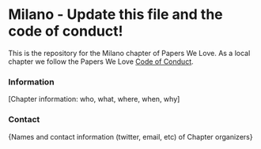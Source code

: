 # Milano - Update this file and the code of conduct!

This is the repository for the Milano chapter of Papers We Love. As a local chapter we follow the Papers We Love [Code of Conduct](https://github.com/papers-we-love/milano/blob/master/code-of-conduct.md).

### Information

[Chapter information: who, what, where, when, why]

### Contact

{Names and contact information (twitter, email, etc) of Chapter organizers}
